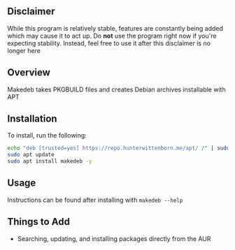 ## Disclaimer ##
While this program is relatively stable, features are constantly being added which may cause it to act up. Do **not** use the program right now if you're expecting stability. Instead, feel free to use it after this disclaimer is no longer here

## Overview ##
Makedeb takes PKGBUILD files and creates Debian archives installable with APT

## Installation ##
To install, run the following:
```sh
echo "deb [trusted=yes] https://repo.hunterwittenborn.me/apt/ /" | sudo tee /etc/apt/sources.list.d/hunterwittenborn.me.list
sudo apt update
sudo apt install makedeb -y
```

## Usage ##
Instructions can be found after installing with `makedeb --help`

## Things to Add ##
- Searching, updating, and installing packages directly from the AUR
